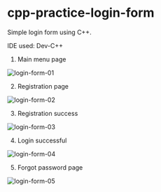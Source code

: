 # cpp-practice-login-form
Simple login form using C++.

IDE used: Dev-C++

1. Main menu page

![login-form-01](https://user-images.githubusercontent.com/77683174/177329842-7470430f-239c-4540-9354-20b73e946d50.PNG)

2. Registration page

![login-form-02](https://user-images.githubusercontent.com/77683174/177329948-18272204-659b-412e-b624-093561ff0c18.PNG)

3. Registration success

![login-form-03](https://user-images.githubusercontent.com/77683174/177330011-8e808cbf-83bc-405b-a723-a8e2014a5475.PNG)

4. Login successful

![login-form-04](https://user-images.githubusercontent.com/77683174/177330038-15450f4f-4cc6-44fe-b783-da33d1cfaea3.PNG)

5. Forgot password page

![login-form-05](https://user-images.githubusercontent.com/77683174/177330082-a423f898-3f9f-4c6b-a478-145fa86b40cd.PNG)
